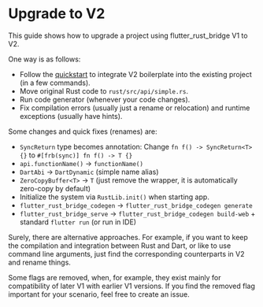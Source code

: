 # Upgrade to V2

This guide shows how to upgrade a project using flutter_rust_bridge V1 to V2.

One way is as follows:

* Follow the [quickstart](../../quickstart) to integrate V2 boilerplate into the existing project (in a few commands).
* Move original Rust code to `rust/src/api/simple.rs`.
* Run code generator (whenever your code changes).
* Fix compilation errors (usually just a rename or relocation) and runtime exceptions (usually have hints).

Some changes and quick fixes (renames) are:

* `SyncReturn` type becomes annotation: Change `fn f() -> SyncReturn<T> {}` to `#[frb(sync)] fn f() -> T {}`
* `api.functionName()` -> `functionName()`
* `DartAbi` -> `DartDynamic` (simple name alias)
* `ZeroCopyBuffer<T>` -> `T` (just remove the wrapper, it is automatically zero-copy by default)
* Initialize the system via `RustLib.init()` when starting app.
* `flutter_rust_bridge_codegen` -> `flutter_rust_bridge_codegen generate`
* `flutter_rust_bridge_serve` -> `flutter_rust_bridge_codegen build-web` + standard `flutter run` (or run in IDE)

Surely, there are alternative approaches.
For example, if you want to keep the compilation and integration between Rust and Dart,
or like to use command line arguments,
just find the corresponding counterparts in V2 and rename things.

Some flags are removed,
when, for example, they exist mainly for compatibility of later V1 with earlier V1 versions.
If you find the removed flag important for your scenario, feel free to create an issue.
